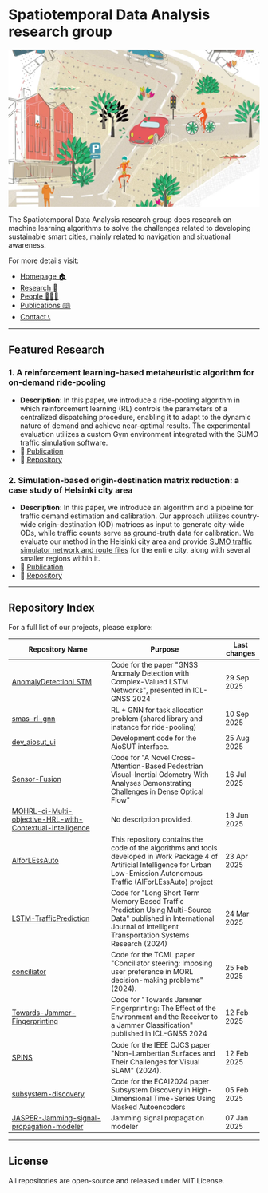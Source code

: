 # Spatiotemporal Data Analysis research group

![SDA_profile-min.png](SDA_picture-min.png)

The Spatiotemporal Data Analysis research group does research on machine learning algorithms to solve the challenges related to developing sustainable smart cities, mainly related to navigation and situational awareness.


For more details visit:
- [Homepage 🏠 ](https://www.helsinki.fi/en/researchgroups/spatiotemporal-data-analysis)
- [Research 🔬](https://www.helsinki.fi/en/researchgroups/spatiotemporal-data-analysis/research)
- [People 🧑‍🤝‍🧑](https://www.helsinki.fi/en/researchgroups/spatiotemporal-data-analysis/people) 
- [Publications 🕮](https://www.helsinki.fi/en/researchgroups/spatiotemporal-data-analysis/publications)
- [Contact 📞](https://www.helsinki.fi/en/researchgroups/spatiotemporal-data-analysis/contact)

---

## Featured Research

### 1. A reinforcement learning-based metaheuristic algorithm for on-demand ride-pooling
- **Description**: In this paper, we introduce a ride-pooling algorithm in which reinforcement learning (RL) controls the parameters of a centralized dispatching procedure, enabling it to adapt to the dynamic nature of demand and achieve near-optimal results. The experimental evaluation utilizes a custom Gym environment integrated with the SUMO traffic simulation software.
- 🌟 [Publication](https://ieeexplore.ieee.org/document/10599906)
- 📁 [Repository](https://github.com/helsinki-sda-group/AIforLEssAuto/tree/main/WP4/rl-ridepooling)

### 2. Simulation-based origin-destination matrix reduction: a case study of Helsinki city area
- **Description**: In this paper, we introduce an algorithm and a pipeline for traffic demand estimation and calibration. Our approach utilizes country-wide origin-destination (OD) matrices as input to generate city-wide ODs, while traffic counts serve as ground-truth data for calibration. We evaluate our method in the Helsinki city area and provide [SUMO traffic simulator network and route files](https://github.com/helsinki-sda-group/AIforLEssAuto/tree/main/WP4/sumo-hki-cm/demo) for the entire city, along with several smaller regions within it.
- 🌟 [Publication](https://helda.helsinki.fi/server/api/core/bitstreams/d4c94679-10e3-48e8-aa50-ade838cb2ab6/content)
- 📁 [Repository](https://github.com/helsinki-sda-group/AIforLEssAuto/tree/main/WP4/sumo-hki-cm)
---


## Repository Index
For a full list of our projects, please explore:

| Repository Name  | Purpose          | Last changes                   |
|-------------------|------------------|-------------------|
| [AnomalyDetectionLSTM](https://github.com/helsinki-sda-group/AnomalyDetectionLSTM) | Code for the paper "GNSS Anomaly Detection with Complex-Valued LSTM Networks", presented in ICL-GNSS 2024 | 29 Sep 2025 |
| [smas-rl-gnn](https://github.com/helsinki-sda-group/smas-rl-gnn) | RL + GNN for task allocation problem (shared library and instance for ride-pooling) | 10 Sep 2025 |
| [dev_aiosut_ui](https://github.com/helsinki-sda-group/dev_aiosut_ui) | Development code for the AioSUT interface. | 25 Aug 2025 |
| [Sensor-Fusion](https://github.com/helsinki-sda-group/Sensor-Fusion) | Code for "A Novel Cross-Attention-Based Pedestrian Visual–Inertial Odometry With Analyses Demonstrating Challenges in Dense Optical Flow" | 16 Jul 2025 |
| [MOHRL-ci-Multi-objective-HRL-with-Contextual-Intelligence](https://github.com/helsinki-sda-group/MOHRL-ci-Multi-objective-HRL-with-Contextual-Intelligence) | No description provided. | 19 Jun 2025 |
| [AIforLEssAuto](https://github.com/helsinki-sda-group/AIforLEssAuto) | This repository contains the code of the algorithms and tools developed in Work Package 4 of Artificial Intelligence for Urban Low-Emission Autonomous Traffic (AIForLEssAuto) project | 23 Apr 2025 |
| [LSTM-TrafficPrediction](https://github.com/helsinki-sda-group/LSTM-TrafficPrediction) | Code for "Long Short Term Memory Based Traffic Prediction Using Multi-Source Data" published in International Journal of Intelligent Transportation Systems Research (2024) | 24 Mar 2025 |
| [conciliator](https://github.com/helsinki-sda-group/conciliator) | Code for the TCML paper "Conciliator steering: Imposing user preference in MORL decision-making problems" (2024).  | 25 Feb 2025 |
| [Towards-Jammer-Fingerprinting](https://github.com/helsinki-sda-group/Towards-Jammer-Fingerprinting) | Code for "Towards Jammer Fingerprinting: The Effect of the Environment and the Receiver to a Jammer Classification" published in ICL-GNSS 2024 | 12 Feb 2025 |
| [SPINS](https://github.com/helsinki-sda-group/SPINS) | Code for the IEEE OJCS paper "Non-Lambertian Surfaces and Their Challenges for Visual SLAM" (2024). | 12 Feb 2025 |
| [subsystem-discovery](https://github.com/helsinki-sda-group/subsystem-discovery) | Code for the ECAI2024 paper Subsystem Discovery in High-Dimensional Time-Series Using Masked Autoencoders | 05 Feb 2025 |
| [JASPER-Jamming-signal-propagation-modeler](https://github.com/helsinki-sda-group/JASPER-Jamming-signal-propagation-modeler) | Jamming signal propagation modeler | 07 Jan 2025 |

---

## License
All repositories are open-source and released under MIT License.
